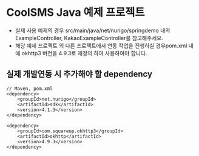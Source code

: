 # CoolSMS Java 예제 프로젝트

* 실제 사용 예제의 경우 src/main/java/net/nurigo/springdemo 내의 ExampleController, KakaoExampleController를 참고해주세요.
* 해당 예제 프로젝트 외 다른 프로젝트에서 연동 작업을 진행하실 경우pom.xml 내에 okhttp3 버전을 4.9.3로 재정의 하여 사용하여야 합니다.

## 실제 개발연동 시 추가해야 할 dependency
```
// Maven, pom.xml
<dependency>
    <groupId>net.nurigo</groupId>
    <artifactId>sdk</artifactId>
    <version>4.1.3</version>
</dependency>

<dependency>
    <groupId>com.squareup.okhttp3</groupId>
    <artifactId>okhttp</artifactId>
    <version>4.9.3</version>
</dependency>
```
